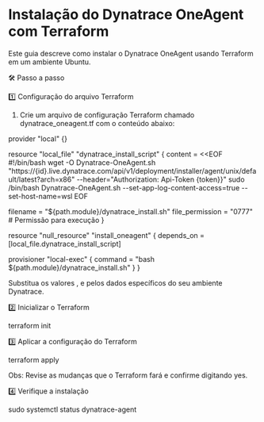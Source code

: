 # Instalação do Dynatrace OneAgent com Terraform
Este guia descreve como instalar o Dynatrace OneAgent usando Terraform em um ambiente Ubuntu.


🛠️ Passo a passo

1️⃣ Configuração do arquivo Terraform

1. Crie um arquivo de configuração Terraform chamado dynatrace_oneagent.tf com o conteúdo abaixo:


provider "local" {}

resource "local_file" "dynatrace_install_script" {
  content = <<EOF
  #!/bin/bash
  wget -O Dynatrace-OneAgent.sh "https://{id}.live.dynatrace.com/api/v1/deployment/installer/agent/unix/default/latest?arch=x86" --header="Authorization: Api-Token {token}}"
  sudo /bin/bash Dynatrace-OneAgent.sh --set-app-log-content-access=true --set-host-name=wsl
  EOF

  filename = "${path.module}/dynatrace_install.sh"
  file_permission = "0777"  # Permissão para execução
}

resource "null_resource" "install_oneagent" {
  depends_on = [local_file.dynatrace_install_script]

  provisioner "local-exec" {
    command = "bash ${path.module}/dynatrace_install.sh"
  }
}







Substitua os valores <your-dynatrace-environment>, <your-api-token> e <your-environment-id> pelos dados específicos do seu ambiente Dynatrace.



2️⃣ Inicializar o Terraform

terraform init

3️⃣ Aplicar a configuração do Terraform

terraform apply

Obs: Revise as mudanças que o Terraform fará e confirme digitando yes.

4️⃣ Verifique a instalação

sudo systemctl status dynatrace-agent



